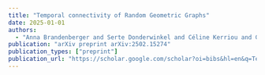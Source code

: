```yaml
---
title: "Temporal connectivity of Random Geometric Graphs"
date: 2025-01-01
authors:
  - "Anna Brandenberger and Serte Donderwinkel and Céline Kerriou and Gábor Lugosi and Rivka Mitchell"
publication: "arXiv preprint arXiv:2502.15274"
publication_types: ["preprint"]
publication_url: "https://scholar.google.com/scholar?oi=bibs&hl=en&q=Temporal+connectivity+of+Random+Geometric+Graphs"
---
```

